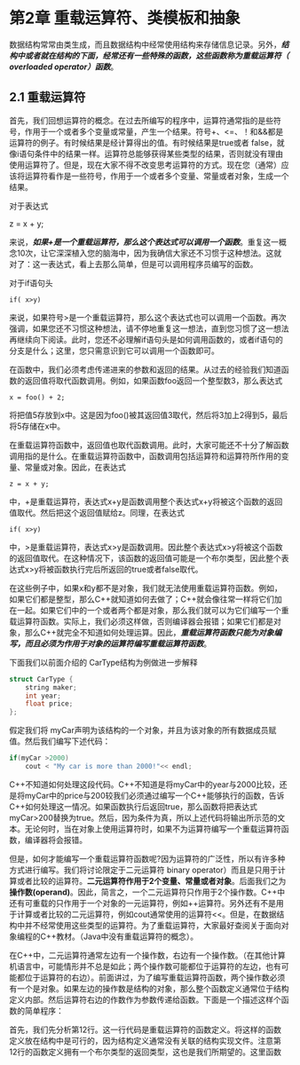 # 第2章 重载运算符、类模板和抽象

数据结构常常由类生成，而且数据结构中经常使用结构来存储信息记录。另外，***结构中或者就在结构的下面，经常还有一些特殊的函数，这些函数称为重载运算符（ overloaded operator）函数***。
## 2.1 重载运算符
首先，我们回想运算符的概念。在过去所编写的程序中，运算符通常指的是些符号，作用于一个或者多个变量或常量，产生一个结果。符号+、<=、！和&&都是运算符的例子。有时候结果是经计算得出的值。有时候结果是true或者 false，就像i语句条件中的结果一样。运算符总能够获得某些类型的结果，否则就没有理由使用运算符了。但是，现在大家不得不改变思考运算符的方式。现在您（通常）应该将运算符看作是一些符号，作用于一个或者多个变量、常量或者对象，生成一个结果。

对于表达式

z = x + y;

来说，***如果+是一个重载运算符，那么这个表达式可以调用一个函数***。重复这一概念10次，让它深深植入您的脑海中，因为我确信大家还不习惯于这种想法。这就对了：这一表达式，看上去那么简单，但是可以调用程序员编写的函数。

对于if语句头

    if( x>y)

来说，如果符号>是一个重载运算符，那么这个表达式也可以调用一个函数。再次强调，如果您还不习惯这种想法，请不停地重复这一想法，直到您习惯了这一想法再继续向下阅读。此时，您还不必理解if语句头是如何调用函数的，或者if语句的分支是什么；这里，您只需意识到它可以调用一个函数即可。

在函数中，我们必须考虑传递进来的参数和返回的结果。从过去的经验我们知道函数的返回值将取代函数调用。例如，如果函数foo返回一个整型数3，那么表达式

    x = foo() + 2;

将把值5存放到x中。这是因为foo()被其返回值3取代，然后将3加上2得到5，最后将5存储在x中。

在重载运算符函数中，返回值也取代函数调用。此时，大家可能还不十分了解函数调用指的是什么。在重载运算符函数中，函数调用包括运算符和运算符所作用的变量、常量或对象。因此，在表达式

    z = x + y;

中，+是重载运算符，表达式x+y是函数调用整个表达式x+y将被这个函数的返回值取代。然后把这个返回值赋给z。同理，在表达式

    if( x>y)

中，>是重载运算符，表达式x>y是函数调用。因此整个表达式x>y将被这个函数的返回值取代。在这种情况下，该函数的返回值可能是一个布尔类型，因此整个表达式x>y将被函数执行完后所返回的true或者false取代。

在这些例子中，如果ⅹ和y都不是对象，我们就无法使用重载运算符函数。例如，如果它们都是整型，那么C++就知道如何去做了；C++就会像往常一样将它们加在一起。如果它们中的一个或者两个都是对象，那么我们就可以为它们编写一个重载运算符函数。实际上，我们必须这样做，否则编译器会报错；如果它们都是对象，那么C++就完全不知道如何处理运算。因此，***重载运算符函数只能为对象编写，而且必须为作用于对象的运算符编写重载运算符函数***。

下面我们以前面介绍的 CarType结构为例做进一步解释
```C++
struct CarType {
    string maker;
    int year;
    float price;
};
```
假定我们将 myCar声明为该结构的一个对象，并且为该对象的所有数据成员赋值。然后我们编写下述代码：
```C++
if(myCar >2000)
    cout < "My car is more than 2000!"<< endl;
```
C++不知道如何处理这段代码。C++不知道是将myCar中的year与2000比较，还是将myCar中的price与200较我们必须通过编写一个C++能够执行的函数，告诉C++如何处理这一情况。如果函数执行后返回true，那么函数将把表达式myCar>200替换为true。然后，因为条件为真，所以上述代码将输出所示范的文本。无论何时，当在对象上使用运算符时，如果不为运算符编写一个重载运算符函数，编译器将会报错。

但是，如何才能编写一个重载运算符函数呢?因为运算符的广泛性，所以有许多种方式进行编写。我们将讨论限定于二元运算符 binary operator）而且是只用于计算或者比较的运算符。**二元运算符作用于2个变量、常量或者对象**。后面我们之为**操作数(operand)**。因此，简言之，一个二元运算符只作用于2个操作数。C++中还有可重载的只作用于一个对象的一元运算符，例如++运算符。另外还有不是用于计算或者比较的二元运算符，例如cout通常使用的运算符<<。但是，在数据结构中并不经常使用这些类型的运算符。为了重载运算符，大家最好查阅关于面向对象编程的C++教材。（Java中没有重载运算符的概念）。

在C++中，二元运算符通常左边有一个操作数，右边有一个操作数。（在其他计算机语言中，可能情形并不总是如此；两个操作数可能都位于运算符的左边，也有可能都位于运算符的右边）。前面讲过，为了编写重载运算符函数，两个操作数必须有一个是对象。如果左边的操作数是结构的对象，那么整个函数定义通常位于结构定义内部。然后运算符右边的作数作为参数传递给函数。下面是一个描述这样个函数的简单程序：


首先，我们先分析第12行。这一行代码是重载运算符的函数定义。将这样的函数定义放在结构中是可行的，因为结构定义通常没有关联的结构实现文件。注意第12行的函数定义拥有一个布尔类型的返回类型，这也是我们所期望的。这里函数
